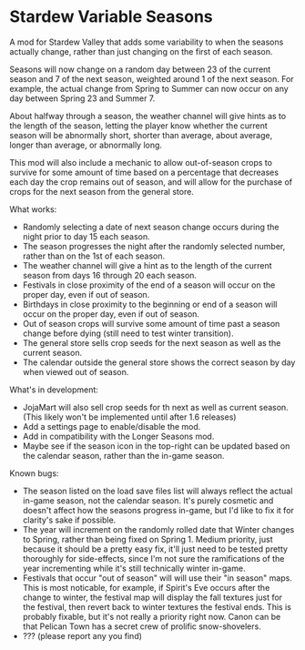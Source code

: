 # Stardew Variable Seasons

A mod for Stardew Valley that adds some variability to when the seasons actually change, rather than just changing on the first of each season.

Seasons will now change on a random day between 23 of the current season and 7 of the next season, weighted around 1 of the next season.
For example, the actual change from Spring to Summer can now occur on any day between Spring 23 and Summer 7.

About halfway through a season, the weather channel will give hints as to the length of the season, letting the player know whether the current season will be abnormally short, shorter than average, about average, longer than average, or abnormally long.

This mod will also include a mechanic to allow out-of-season crops to survive for some amount of time based on a percentage that decreases each day the crop remains out of season, and will allow for the purchase of crops for the next season from the general store.

What works:
- Randomly selecting a date of next season change occurs during the night prior to day 15 each season.
- The season progresses the night after the randomly selected number, rather than on the 1st of each season.
- The weather channel will give a hint as to the length of the current season from days 16 through 20 each season.
- Festivals in close proximity of the end of a season will occur on the proper day, even if out of season.
- Birthdays in close proximity to the beginning or end of a season will occur on the proper day, even if out of season.
- Out of season crops will survive some amount of time past a season change before dying (still need to test winter transition).
- The general store sells crop seeds for the next season as well as the current season.
- The calendar outside the general store shows the correct season by day when viewed out of season.

What's in development:
- JojaMart will also sell crop seeds for th next as well as current season. (This likely won't be implemented until after 1.6 releases)
- Add a settings page to enable/disable the mod.
- Add in compatibility with the Longer Seasons mod.
- Maybe see if the season icon in the top-right can be updated based on the calendar season, rather than the in-game season.

Known bugs:
- The season listed on the load save files list will always reflect the actual in-game season, not the calendar season. It's purely cosmetic and doesn't affect how the seasons progress in-game, but I'd like to fix it for clarity's sake if possible.
- The year will increment on the randomly rolled date that Winter changes to Spring, rather than being fixed on Spring 1. Medium priority, just because it should be a pretty easy fix, it'll just need to be tested pretty thoroughly for side-effects, since I'm not sure the ramifications of the year incrementing while it's still technically winter in-game.
- Festivals that occur "out of season" will will use their "in season" maps. This is most noticable, for example, if Spirit's Eve occurs after the change to winter, the festival map will display the fall textures just for the festival, then revert back to winter textures the festival ends. This is probably fixable, but it's not really a priority right now. Canon can be that Pelican Town has a secret crew of prolific snow-shovelers.
- ??? (please report any you find)

